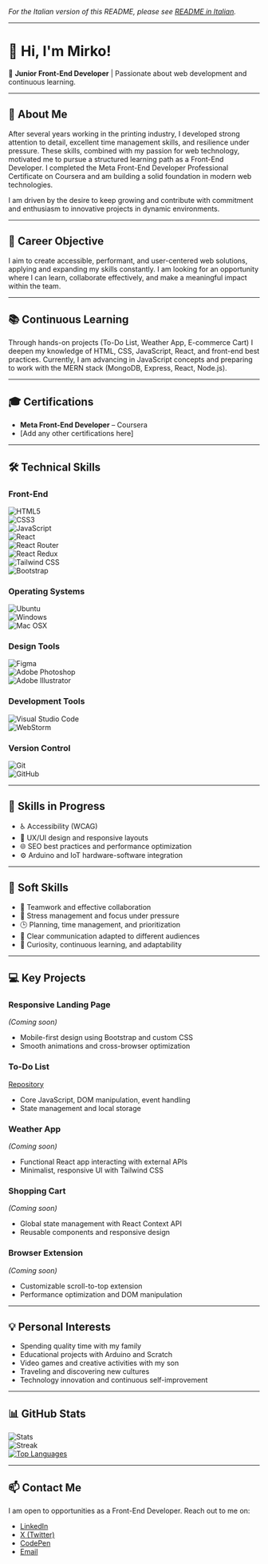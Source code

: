 *For the Italian version of this README, please see [README in Italian](./README.md).*

---

# 👋 Hi, I'm Mirko!

🎯 **Junior Front-End Developer** | Passionate about web development and continuous learning.

---

## 📖 About Me

After several years working in the printing industry, I developed strong attention to detail, excellent time management skills, and resilience under pressure. These skills, combined with my passion for web technology, motivated me to pursue a structured learning path as a Front-End Developer. I completed the Meta Front-End Developer Professional Certificate on Coursera and am building a solid foundation in modern web technologies.

I am driven by the desire to keep growing and contribute with commitment and enthusiasm to innovative projects in dynamic environments.

---

## 🎯 Career Objective

I aim to create accessible, performant, and user-centered web solutions, applying and expanding my skills constantly. I am looking for an opportunity where I can learn, collaborate effectively, and make a meaningful impact within the team.

---

## 📚 Continuous Learning

Through hands-on projects (To-Do List, Weather App, E-commerce Cart) I deepen my knowledge of HTML, CSS, JavaScript, React, and front-end best practices. Currently, I am advancing in JavaScript concepts and preparing to work with the MERN stack (MongoDB, Express, React, Node.js).

---

## 🎓 Certifications

- **Meta Front-End Developer** – Coursera  
- [Add any other certifications here]

---

## 🛠️ Technical Skills

### Front-End
![HTML5](https://img.shields.io/badge/HTML5-E34F26?style=for-the-badge&logo=html5&logoColor=white)  
![CSS3](https://img.shields.io/badge/CSS3-1572B6?style=for-the-badge&logo=css3&logoColor=white)  
![JavaScript](https://img.shields.io/badge/JavaScript-F7DF1E?style=for-the-badge&logo=javascript&logoColor=black)  
![React](https://img.shields.io/badge/React-61DAFB?style=for-the-badge&logo=react&logoColor=black)  
![React Router](https://img.shields.io/badge/React_Router-CA4245?style=for-the-badge&logo=react-router&logoColor=white)  
![React Redux](https://img.shields.io/badge/React_Redux-764ABC?style=for-the-badge&logo=redux&logoColor=white)  
![Tailwind CSS](https://img.shields.io/badge/Tailwind_CSS-06B6D4?style=for-the-badge&logo=tailwind-css&logoColor=white)  
![Bootstrap](https://img.shields.io/badge/Bootstrap-7952B3?style=for-the-badge&logo=bootstrap&logoColor=white)

### Operating Systems
![Ubuntu](https://img.shields.io/badge/Ubuntu-E95420?style=for-the-badge&logo=ubuntu&logoColor=white)  
![Windows](https://img.shields.io/badge/Windows-0078D4?style=for-the-badge&logo=windows&logoColor=white)  
![Mac OSX](https://img.shields.io/badge/Mac_OSX-000000?style=for-the-badge&logo=apple&logoColor=white)

### Design Tools
![Figma](https://img.shields.io/badge/Figma-F24E1E?style=for-the-badge&logo=figma&logoColor=white)  
![Adobe Photoshop](https://img.shields.io/badge/Adobe%20Photoshop-31A8FF?style=for-the-badge&logo=adobe-photoshop&logoColor=white)  
![Adobe Illustrator](https://img.shields.io/badge/Adobe%20Illustrator-FF9A00?style=for-the-badge&logo=adobe-illustrator&logoColor=white)

### Development Tools
![Visual Studio Code](https://img.shields.io/badge/Visual%20Studio%20Code-0078D4?style=for-the-badge&logo=visual-studio-code&logoColor=white)  
![WebStorm](https://img.shields.io/badge/WebStorm-000000?style=for-the-badge&logo=webstorm&logoColor=white)

### Version Control
![Git](https://img.shields.io/badge/Git-F05032?style=for-the-badge&logo=git&logoColor=white)  
![GitHub](https://img.shields.io/badge/GitHub-181717?style=for-the-badge&logo=github&logoColor=white)

---

## 🚧 Skills in Progress

- ♿ Accessibility (WCAG)  
- 🎨 UX/UI design and responsive layouts  
- 🌐 SEO best practices and performance optimization  
- ⚙️ Arduino and IoT hardware-software integration  

---

## 🌟 Soft Skills

- 🤝 Teamwork and effective collaboration  
- 🧘 Stress management and focus under pressure  
- 🕒 Planning, time management, and prioritization  
- 💬 Clear communication adapted to different audiences  
- 🌱 Curiosity, continuous learning, and adaptability  

---

## 💻 Key Projects

### Responsive Landing Page  
*(Coming soon)*  
- Mobile-first design using Bootstrap and custom CSS  
- Smooth animations and cross-browser optimization

### To-Do List  
[Repository](https://github.com/mirkomkr/todo-app)  
- Core JavaScript, DOM manipulation, event handling  
- State management and local storage

### Weather App  
*(Coming soon)*  
- Functional React app interacting with external APIs  
- Minimalist, responsive UI with Tailwind CSS

### Shopping Cart  
*(Coming soon)*  
- Global state management with React Context API  
- Reusable components and responsive design

### Browser Extension  
*(Coming soon)*  
- Customizable scroll-to-top extension  
- Performance optimization and DOM manipulation

---

## 💡 Personal Interests

- Spending quality time with my family  
- Educational projects with Arduino and Scratch
- Video games and creative activities with my son  
- Traveling and discovering new cultures  
- Technology innovation and continuous self-improvement

---

## 📊 GitHub Stats

![Stats](https://github-readme-stats.vercel.app/api?username=mirkomkr&show_icons=true&hide_title=true&count_private=true&hide=prs&theme=radical)  
![Streak](https://github-readme-streak-stats.herokuapp.com/?user=mirkomkr&theme=radical)  
[![Top Languages](https://github-readme-stats.vercel.app/api/top-langs/?username=mirkomkr&layout=compact&theme=radical)](https://github.com/mirkomkr)

---

## 📫 Contact Me

I am open to opportunities as a Front-End Developer. Reach out to me on:

- [LinkedIn](https://www.linkedin.com/in/mirko-passeri/)  
- [X (Twitter)](https://x.com/mirkomkr)  
- [CodePen](https://codepen.io/mirkomkr)  
- [Email](mailto:mirkopasseri83@gmail.com)
